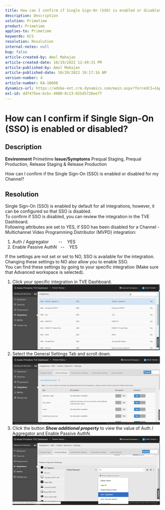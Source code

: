 ```yaml
---
title: How can I confirm if Single Sign-On (SSO) is enabled or disabled?
description: Description
solution: Primetime
product: Primetime
applies-to: Primetime
keywords: KCS
resolution: Resolution
internal-notes: null
bug: false
article-created-by: Amol Mahajan
article-created-date: 10/19/2022 12:49:31 PM
article-published-by: Amol Mahajan
article-published-date: 10/20/2022 10:17:16 AM
version-number: 4
article-number: KA-16608
dynamics-url: https://adobe-ent.crm.dynamics.com/main.aspx?forceUCI=1&pagetype=entityrecord&etn=knowledgearticle&id=e440ec74-ac4f-ed11-bba2-002248086a27
exl-id: ddf475ee-bcbc-4980-8c13-025d5726ee77
---
```

# How can I confirm if Single Sign-On (SSO) is enabled or disabled?

## Description

<b>Environment</b>
Primetime
<b>Issue/Symptoms</b>
Prequal Staging, Prequal Production, Release Staging & Release Production

How can I confirm if the Single Sign-On (SSO) is enabled or disabled for my Channel?


## Resolution

Single Sign-On (SSO) is enabled by default for all integrations, however, it can be configured so that SSO is disabled.<br>To confirm if SSO is disabled, you can review the integration in the TVE Dashboard.<br>Following attributes are set to YES, if SSO has been disabled for a Channel - Multichannel Video Programming Distributor (MVPD) integration:<br>
1. Auth / Aggregator        --    YES
2. Enable Passive AuthN   --    YES

If the settings are not set or set to NO, SSO is available for the integration. Changing these settings to NO also allow you to enable SSO.<br>You can find these settings by going to your specific integration (Make sure that Advanced workspace is selected).
1. Click your specific integration in TVE Dashboard.![](assets/6664dc8b-ff71-eb11-a812-00224809a536.png)
2. Select the General Settings Tab and scroll down.![](assets/ecedf1a3-ff71-eb11-a812-00224809a536.png)
3. Click the button <b>*Show additional property</b>* to view the value of Auth / Aggregator and Enable Passive AuthN. ![](assets/1f33e3d9-ff71-eb11-a812-00224809a536.png)
